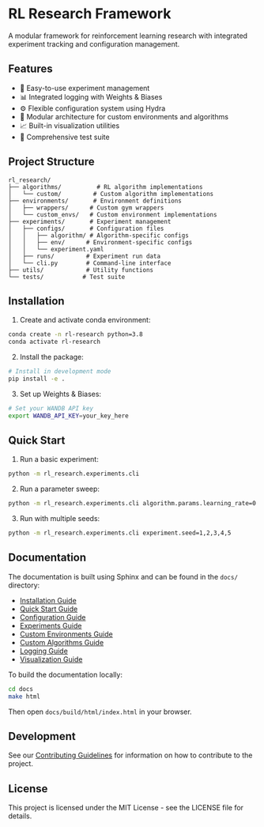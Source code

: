 # RL Research Framework

A modular framework for reinforcement learning research with integrated experiment tracking and configuration management.

## Features

- 🚀 Easy-to-use experiment management
- 📊 Integrated logging with Weights & Biases
- ⚙️ Flexible configuration system using Hydra
- 🔧 Modular architecture for custom environments and algorithms
- 📈 Built-in visualization utilities
- 🧪 Comprehensive test suite

## Project Structure
```
rl_research/
├── algorithms/          # RL algorithm implementations
│   └── custom/         # Custom algorithm implementations
├── environments/       # Environment definitions
│   ├── wrappers/      # Custom gym wrappers
│   └── custom_envs/   # Custom environment implementations
├── experiments/       # Experiment management
│   ├── configs/       # Configuration files
│   │   ├── algorithm/ # Algorithm-specific configs
│   │   ├── env/      # Environment-specific configs
│   │   └── experiment.yaml
│   ├── runs/         # Experiment run data
│   └── cli.py        # Command-line interface
├── utils/            # Utility functions
└── tests/           # Test suite
```

## Installation

1. Create and activate conda environment:
```bash
conda create -n rl-research python=3.8
conda activate rl-research
```

2. Install the package:
```bash
# Install in development mode
pip install -e .
```

3. Set up Weights & Biases:
```bash
# Set your WANDB API key
export WANDB_API_KEY=your_key_here
```

## Quick Start

1. Run a basic experiment:
```bash
python -m rl_research.experiments.cli
```

2. Run a parameter sweep:
```bash
python -m rl_research.experiments.cli algorithm.params.learning_rate=0.0001,0.0003,0.001
```

3. Run with multiple seeds:
```bash
python -m rl_research.experiments.cli experiment.seed=1,2,3,4,5
```

## Documentation

The documentation is built using Sphinx and can be found in the `docs/` directory:

- [Installation Guide](docs/source/guides/installation.rst)
- [Quick Start Guide](docs/source/guides/quickstart.rst)
- [Configuration Guide](docs/source/guides/configuration.rst)
- [Experiments Guide](docs/source/guides/experiments.rst)
- [Custom Environments Guide](docs/source/guides/custom_environments.rst)
- [Custom Algorithms Guide](docs/source/guides/custom_algorithms.rst)
- [Logging Guide](docs/source/guides/logging.rst)
- [Visualization Guide](docs/source/guides/visualization.rst)

To build the documentation locally:

```bash
cd docs
make html
```

Then open `docs/build/html/index.html` in your browser.

## Development

See our [Contributing Guidelines](docs/source/contributing.rst) for information on how to contribute to the project.

## License

This project is licensed under the MIT License - see the LICENSE file for details. 